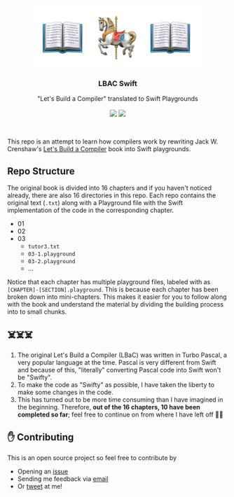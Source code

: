 <p align="center">
     <img src="./header.png">
    <h3 align="center">LBAC Swift</h3>
<p align="center">
    "Let's Build a Compiler" translated to Swift Playgrounds
    <br>
    <br>
    <img src="https://img.shields.io/badge/complete-chapter_1~10-blue.svg">
    <img src="https://img.shields.io/badge/status-work_in_progress-lightgrey.svg">
  </p>
</p>
<br>

This repo is an attempt to learn how compilers work by rewriting Jack W. Crenshaw's [Let's Build a Compiler](http://www.compilers.iecc.com/crenshaw/) book into Swift playgrounds.

## Repo Structure
The original book is divided into 16 chapters and if you haven't noticed already, there are also 16 directories in this repo. Each repo contains the original text (`.txt`) along with a Playground file with the Swift implementation of the code in the corresponding chapter.

- 01
- 02
- 03
  - `tutor3.txt`
  - `03-1.playground`
  - `03-2.playground`
  - ...

Notice that each chapter has multiple playground files, labeled with as `[CHAPTER]-[SECTION].playground`. This is because each chapter has been broken down into mini-chapters. This makes it easier for you to follow along with the book and understand the material by dividing the building process into to small chunks.

## ☠️☠️☠️
1. The original Let's Build a Compiler (LBaC) was written in Turbo Pascal, a very popular language at the time. Pascal is very different from Swift and because of this, "literally" converting Pascal code into Swift won't be "Swifty". 
2. To make the code as "Swifty" as possible, I have taken the liberty to make some changes in the code.
3. This has turned out to be more time consuming than I have imagined in the beginning. Therefore, **out of the 16 chapters, 10 have been completed so far**; feel free to continue on from where I have left off 🏃‍♂️



## ✋ Contributing

This is an open source project so feel free to contribute by

- Opening an [issue](https://github.com/mkchoi212/LBAC-Swift/issues/new)
- Sending me feedback via [email](mailto://mkchoi212@icloud.com)
- Or [tweet](https://twitter.com/Bananamlkshake2) at me!
